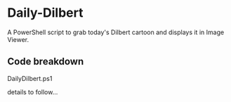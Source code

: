 # Daily-Dilbert

A PowerShell script to grab today's Dilbert cartoon and displays it in Image Viewer.

## Code breakdown
DailyDilbert.ps1

details to follow...
